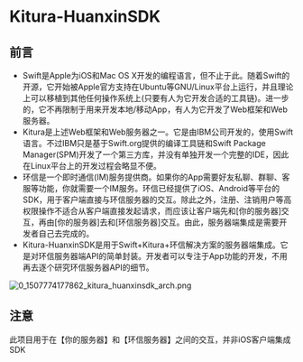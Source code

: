 # Kitura-HuanxinSDK

## 前言

* Swift是Apple为iOS和Mac OS X开发的编程语言，但不止于此。随着Swift的开源，它开始被Apple官方支持在Ubuntu等GNU/Linux平台上运行，并且理论上可以移植到其他任何操作系统上(只要有人为它开发合适的工具链)。进一步的，它不再限制于用来开发本地/移动App，有人为它开发了Web框架和Web服务器。
* Kitura是上述Web框架和Web服务器之一。它是由IBM公司开发的，使用Swift语言。不过IBM只是基于Swift.org提供的编译工具链和Swift Package Manager(SPM)开发了一个第三方库，并没有单独开发一个完整的IDE，因此在Linux平台上的开发过程会略显不便。
* 环信是一个即时通信(IM)服务提供商。如果你的App需要好友私聊、群聊、客服等功能，你就需要一个IM服务。环信已经提供了iOS、Android等平台的SDK，用于客户端直接与环信服务器的交互。除此之外，注册、注销用户等高权限操作不适合从客户端直接发起请求，而应该让客户端先和[你的服务器]交互，再由[你的服务器]去和[环信服务器]交互。由此，服务器端集成是需要开发者自己去完成的。
* Kitura-HuanxinSDK是用于Swift+Kitura+环信解决方案的服务器端集成。它是对环信服务器端API的简单封装。开发者可以专注于App功能的开发，不用再去逐个研究环信服务器API的细节。

![0_1507774177862_kitura_huanxinsdk_arch.png](http://pics-mustu-cn.oss-cn-shenzhen.aliyuncs.com/assets/89e3bc67-c0be-48ac-a10f-de5cdb2e9c31.png) 

## 注意
此项目用于在【你的服务器】和【环信服务器】之间的交互，并非iOS客户端集成SDK

